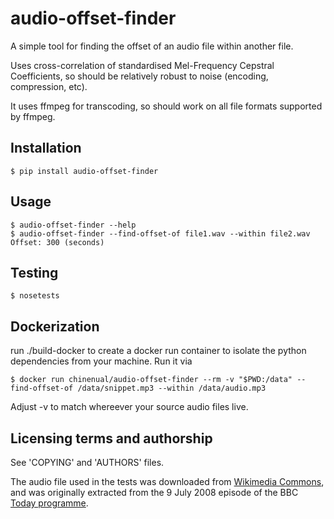 audio-offset-finder
===================

A simple tool for finding the offset of an audio file within another
file. 

Uses cross-correlation of standardised Mel-Frequency Cepstral Coefficients,
so should be relatively robust to noise (encoding, compression, etc).

It uses ffmpeg for transcoding, so should work on all file formats
supported by ffmpeg.

Installation
------------

    $ pip install audio-offset-finder

Usage
-----

    $ audio-offset-finder --help
    $ audio-offset-finder --find-offset-of file1.wav --within file2.wav
    Offset: 300 (seconds)

Testing
-------

    $ nosetests

Dockerization
-------------

run ./build-docker to create a docker run container to isolate the python dependencies from your machine.  Run it via

    $ docker run chinenual/audio-offset-finder --rm -v "$PWD:/data" --find-offset-of /data/snippet.mp3 --within /data/audio.mp3

Adjust -v to match whereever your source audio files live.

Licensing terms and authorship
------------------------------

See 'COPYING' and 'AUTHORS' files.

The audio file used in the tests was downloaded from
[Wikimedia Commons](http://en.wikipedia.org/wiki/File:Tim_Berners-Lee_-_Today_-_9_July_2008.flac),
and was originally extracted from the 9 July 2008 
episode of the BBC [Today programme](http://www.bbc.co.uk/programmes/b00cddwc).
